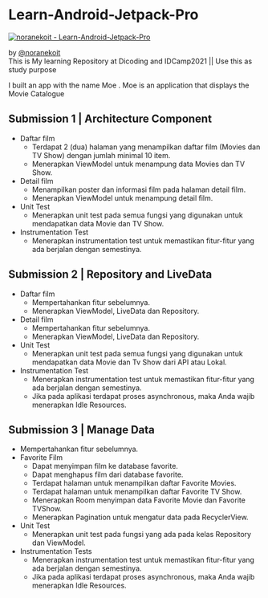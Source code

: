 # Learn-Android-Jetpack-Pro
[![noranekoit - Learn-Android-Jetpack-Pro](https://img.shields.io/static/v1?label=noranekoit&message=Learn-Android-Jetpack-Pro&color=blue&logo=github)](https://github.com/noranekoit/Learn-Android-Jetpack-Pro "Go to GitHub repo")

by [@noranekoit](https://github.com/noranekoit)
<br>
This is My learning Repository at Dicoding and IDCamp2021 || Use this as study purpose


I built an app with the name Moe . Moe is an application that displays the Movie Catalogue
## Submission 1 | Architecture Component
  - Daftar film
    - Terdapat 2 (dua) halaman yang menampilkan daftar film (Movies dan TV Show) dengan jumlah minimal 10 item.
    - Menerapkan ViewModel untuk menampung data Movies dan TV Show.
  - Detail film
    - Menampilkan poster dan informasi film pada halaman detail film.
    - Menerapkan ViewModel untuk menampung detail film.
  - Unit Test
    - Menerapkan unit test pada semua fungsi yang digunakan untuk mendapatkan data Movie dan TV Show.
  - Instrumentation Test
    - Menerapkan instrumentation test untuk memastikan fitur-fitur yang ada berjalan dengan semestinya.
    
## Submission 2 | Repository and LiveData
  - Daftar film
    - Mempertahankan fitur sebelumnya.
    - Menerapkan ViewModel, LiveData dan Repository.
  - Detail film
    - Mempertahankan fitur sebelumnya.
    - Menerapkan ViewModel, LiveData dan Repository.
  - Unit Test
    - Menerapkan unit test pada semua fungsi yang digunakan untuk mendapatkan data Movie dan Tv Show dari API atau Lokal.
  - Instrumentation Test
    - Menerapkan instrumentation test untuk memastikan fitur-fitur yang ada berjalan dengan semestinya.
    - Jika pada aplikasi terdapat proses asynchronous, maka Anda wajib menerapkan Idle Resources.
  
## Submission 3 | Manage Data 
   - Mempertahankan fitur sebelumnya.
   - Favorite Film
     - Dapat menyimpan film ke database favorite.
     - Dapat menghapus film dari database favorite.
     - Terdapat halaman untuk menampilkan daftar Favorite Movies.
     - Terdapat halaman untuk menampilkan daftar Favorite TV Show.
     - Menerapkan Room menyimpan data Favorite Movie dan Favorite TVShow.
     - Menerapkan Pagination untuk mengatur data pada RecyclerView.
   - Unit Test
     - Menerapkan unit test pada fungsi yang ada pada kelas Repository dan ViewModel. 
   - Instrumentation Tests
     - Menerapkan instrumentation test untuk memastikan fitur-fitur yang ada berjalan dengan semestinya.
     - Jika pada aplikasi terdapat proses asynchronous, maka Anda wajib menerapkan Idle Resources.
